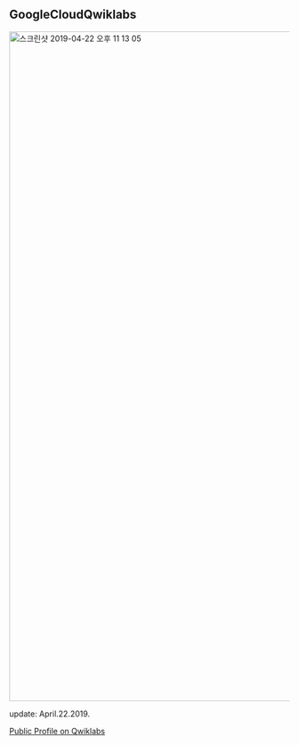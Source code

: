 ## GoogleCloudQwiklabs

<img width="1201" alt="스크린샷 2019-04-22 오후 11 13 05" src="https://user-images.githubusercontent.com/43804152/56504660-39a0ab80-6554-11e9-8820-6f91d3d9882c.png">

update: April.22.2019.

[Public Profile on Qwiklabs](https://www.qwiklabs.com/public_profiles/dcb1abea-e6df-4b65-a85e-21bd73300f79)
